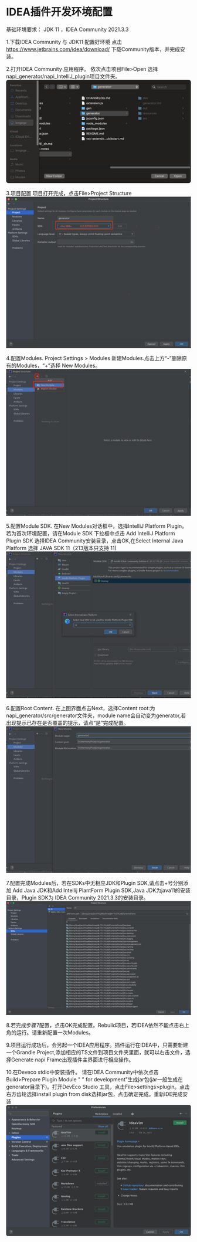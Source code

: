 # IDEA插件开发环境配置

基础环境要求：
JDK 11 ，IDEA Community 2021.3.3

1.下载IDEA Community 与 JDK11 配置好环境
点击 https://www.jetbrains.com/idea/download/ 下载Community版本，并完成安装。


2.打开IDEA Community 应用程序。
依次点击项目File>Open 选择napi_generator/napi_IntelliJ_plugin项目文件夹。
![](../figures/IntelliJ_env_config_open_proj.png)

3.项目配置
项目打开完成，点击File>Project Structure
![](../figures/IntelliJ_env_proj_structure.png)


4.配置Modules.
Project Settings > Modules 新建Modules.点击上方“-”删除原有的Modules，“+”选择 New Modules。
![](../figures/IntelliJ_env_Proj_Module.png)


5.配置Module SDK.
在New Modules对话框中，选择IntelliJ Platform Plugin。若为首次环境配置，请在Module SDK 下拉框中点击 Add IntelliJ Platform Plugin SDK 选择IDEA Community安装目录，点击OK,在Select Internal Java Platform 选择 JAVA SDK 11（213版本只支持 11)
![](../figures/IntelliJ_env_Proj_Module_New.png)

6.配置Root Content.
在上图界面点击Next，选择Content root:为napi_generator/src/generator文件夹，module name会自动变为generator,若出现提示已存在是否覆盖的提示，请点“是”完成配置。
![](../figures/IntelliJ_env_module_root.png)


7.配置完成Modules后，若在SDKs中无相应JDK和Plugin SDK,请点击+号分别添加 Add Java JDK和Add Intellij PlantForm Plugin SDK,Java JDK为java11的安装目录，Plugin SDK为 IDEA Community 2021.3.3的安装目录。
![](../figures/IntelliJ_env_config_SDKs.png)

8.若完成步骤7配置，点击OK完成配置。Rebuild项目，若IDEA依然不能点击右上角的运行。请重新配置一次Modules。

9.项目运行成功后，会另起一个IDEA应用程序。插件运行在IDEA中，只需要新建一个Grandle Project,添加相应的TS文件到项目文件夹里面，就可以右击文件，选择Generate napi Frame出现插件主界面进行相应操作。

10.在Deveco stdio中安装插件。
请在IDEA Community中依次点击Build>Prepare Plugin Module " " for development"生成jar包(jar一般生成在generator目录下)。打开DevEco Studio 工具，点击File>settings>plugin。点击右方齿轮选择install plugin from disk选择jar包，点击确定完成。重新IDE完成安装
![](../figures/IntelliJ_env_deveco_install.png)